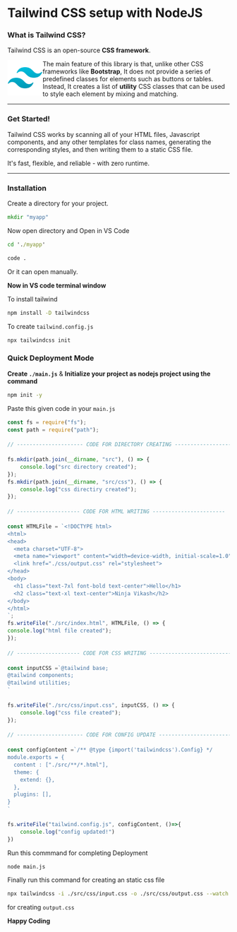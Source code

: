# Tailwind CSS setup with NodeJS
### What is Tailwind CSS?

Tailwind CSS is an open-source **CSS framework**.

<img src="https://github.com/Ninja-Vikash/asset-cloud/blob/main/icon%20%26%20png/tailwind.png" height="80px" width="80px" align="left">

The main feature of this library is that, unlike other CSS frameworks like **Bootstrap**, It does not provide a series of predefined classes for elements such as buttons or tables. Instead, It creates a list of **utility** CSS classes that can be used to style each element by mixing and
matching.

---

### Get Started!

Tailwind CSS works by scanning all of your HTML files, Javascript components, and any other templates for class names, generating the corresponding styles, and then writing them to a static CSS file.

It's fast, flexible, and reliable - with zero runtime.

---

### Installation
Create a directory for your project.
```cmd
mkdir "myapp"
```
Now open directory and Open in VS Code
```cmd
cd './myapp'
```
```bash
code .
```
Or it can open manually.

**Now in VS code terminal window**

To install tailwind
```bash
npm install -D tailwindcss
```
To create `tailwind.config.js`
```bash
npx tailwindcss init
```

### Quick Deployment Mode
**Create  `./main.js`** & **Initialize your project as nodejs project using the command**
```bash
npm init -y
```
Paste this given code in your `main.js`
```js
const fs = require("fs");
const path = require("path");

// --------------------- CODE FOR DIRECTORY CREATING --------------------------

fs.mkdir(path.join(__dirname, "src"), () => {
    console.log("src directory created");
});
fs.mkdir(path.join(__dirname, "src/css"), () => {
    console.log("css directiry created");
});

// -------------------- CODE FOR HTML WRITING -----------------------

const HTMLFile = `<!DOCTYPE html>
<html>
<head>
  <meta charset="UTF-8">
  <meta name="viewport" content="width=device-width, initial-scale=1.0">
  <link href="./css/output.css" rel="stylesheet">
</head>
<body>
  <h1 class="text-7xl font-bold text-center">Hello</h1>
  <h2 class="text-xl text-center">Ninja Vikash</h2>
</body>
</html>
`;
fs.writeFile("./src/index.html", HTMLFile, () => {
console.log("html file created");
});

// -------------------- CODE FOR CSS WRITING --------------------------

const inputCSS =`@tailwind base;
@tailwind components;
@tailwind utilities;
`

fs.writeFile("./src/css/input.css", inputCSS, () => {
    console.log("css file created");
});

// --------------------- CODE FOR CONFIG UPDATE -------------------------

const configContent =`/** @type {import('tailwindcss').Config} */
module.exports = {
  content : ["./src/**/*.html"],
  theme: {
    extend: {},
  },
  plugins: [],
}
`

fs.writeFile("tailwind.config.js", configContent, ()=>{
    console.log("config updated!")
})
```
Run this commmand for completing Deployment
```bash
node main.js
```

Finally run this command for creating an static css file
```bash
npx tailwindcss -i ./src/css/input.css -o ./src/css/output.css --watch
```
for creating `output.css`

**Happy Coding**
